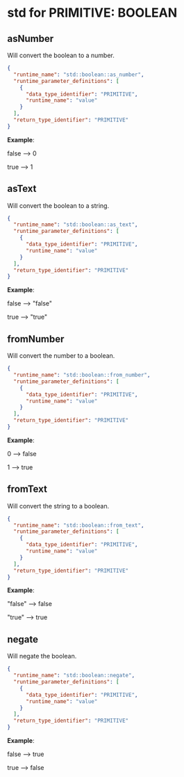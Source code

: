 # std for PRIMITIVE: BOOLEAN

## asNumber
Will convert the boolean to a number.

```json
{
  "runtime_name": "std::boolean::as_number",
  "runtime_parameter_definitions": [
    {
      "data_type_identifier": "PRIMITIVE",
      "runtime_name": "value"
    }
  ],
  "return_type_identifier": "PRIMITIVE"
}
```

**Example**:

false --> 0

true --> 1

## asText
Will convert the boolean to a string.

```json
{
  "runtime_name": "std::boolean::as_text",
  "runtime_parameter_definitions": [
    {
      "data_type_identifier": "PRIMITIVE",
      "runtime_name": "value"
    }
  ],
  "return_type_identifier": "PRIMITIVE"
}
```

**Example**:

false --> "false"

true --> "true"


## fromNumber
Will convert the number to a boolean.

```json
{
  "runtime_name": "std::boolean::from_number",
  "runtime_parameter_definitions": [
    {
      "data_type_identifier": "PRIMITIVE",
      "runtime_name": "value"
    }
  ],
  "return_type_identifier": "PRIMITIVE"
}
```

**Example**:

0 --> false

1 --> true


## fromText
Will convert the string to a boolean.

```json
{
  "runtime_name": "std::boolean::from_text",
  "runtime_parameter_definitions": [
    {
      "data_type_identifier": "PRIMITIVE",
      "runtime_name": "value"
    }
  ],
  "return_type_identifier": "PRIMITIVE"
}
```

**Example**:

"false" --> false

"true" --> true


## negate
Will negate the boolean.

```json
{
  "runtime_name": "std::boolean::negate",
  "runtime_parameter_definitions": [
    {
      "data_type_identifier": "PRIMITIVE",
      "runtime_name": "value"
    }
  ],
  "return_type_identifier": "PRIMITIVE"
}
```

**Example**:

false --> true

true --> false
